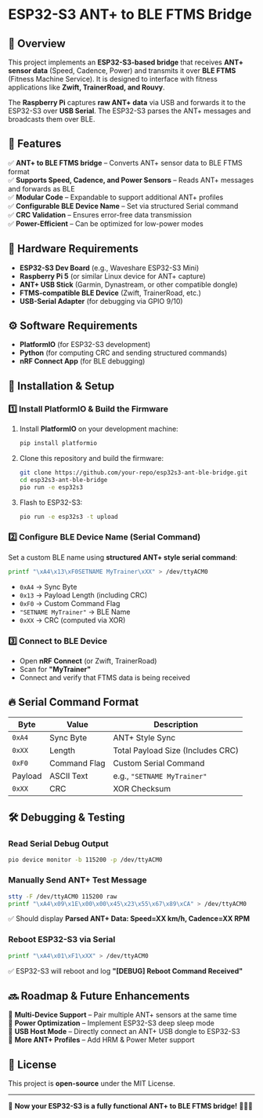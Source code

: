 # ESP32-S3 ANT+ to BLE FTMS Bridge

## 📌 Overview

This project implements an **ESP32-S3-based bridge** that receives **ANT+ sensor data** (Speed, Cadence, Power) and transmits it over **BLE FTMS** (Fitness Machine Service). It is designed to interface with fitness applications like **Zwift, TrainerRoad, and Rouvy**.

The **Raspberry Pi** captures **raw ANT+ data** via USB and forwards it to the ESP32-S3 over **USB Serial**. The ESP32-S3 parses the ANT+ messages and broadcasts them over BLE.

## 🎯 Features

✅ **ANT+ to BLE FTMS bridge** – Converts ANT+ sensor data to BLE FTMS format  
✅ **Supports Speed, Cadence, and Power Sensors** – Reads ANT+ messages and forwards as BLE  
✅ **Modular Code** – Expandable to support additional ANT+ profiles  
✅ **Configurable BLE Device Name** – Set via structured Serial command  
✅ **CRC Validation** – Ensures error-free data transmission  
✅ **Power-Efficient** – Can be optimized for low-power modes  

## 🔧 Hardware Requirements

- **ESP32-S3 Dev Board** (e.g., Waveshare ESP32-S3 Mini)  
- **Raspberry Pi 5** (or similar Linux device for ANT+ capture)  
- **ANT+ USB Stick** (Garmin, Dynastream, or other compatible dongle)  
- **FTMS-compatible BLE Device** (Zwift, TrainerRoad, etc.)  
- **USB-Serial Adapter** (for debugging via GPIO 9/10)  

## ⚙️ Software Requirements

- **PlatformIO** (for ESP32-S3 development)  
- **Python** (for computing CRC and sending structured commands)  
- **nRF Connect App** (for BLE debugging)  

## 🚀 Installation & Setup

### **1️⃣ Install PlatformIO & Build the Firmware**

1. Install **PlatformIO** on your development machine:

   ```sh
   pip install platformio
   ```

2. Clone this repository and build the firmware:

   ```sh
   git clone https://github.com/your-repo/esp32s3-ant-ble-bridge.git
   cd esp32s3-ant-ble-bridge
   pio run -e esp32s3
   ```

3. Flash to ESP32-S3:

   ```sh
   pio run -e esp32s3 -t upload
   ```

### **2️⃣ Configure BLE Device Name (Serial Command)**

Set a custom BLE name using **structured ANT+ style serial command**:

```sh
printf "\xA4\x13\xF0SETNAME MyTrainer\xXX" > /dev/ttyACM0
```

- `0xA4` → Sync Byte  
- `0x13` → Payload Length (including CRC)  
- `0xF0` → Custom Command Flag  
- `"SETNAME MyTrainer"` → BLE Name  
- `0xXX` → CRC (computed via XOR)  

### **3️⃣ Connect to BLE Device**

- Open **nRF Connect** (or Zwift, TrainerRoad)  
- Scan for **"MyTrainer"**  
- Connect and verify that FTMS data is being received  

## 🔥 Serial Command Format

| **Byte** | **Value** | **Description** |
|----------|----------|----------------|
| `0xA4`  | Sync Byte | ANT+ Style Sync |
| `0xXX`  | Length | Total Payload Size (Includes CRC) |
| `0xF0`  | Command Flag | Custom Serial Command |
| Payload | ASCII Text | e.g., `"SETNAME MyTrainer"` |
| `0xXX`  | CRC | XOR Checksum |

## 🛠️ Debugging & Testing

### **Read Serial Debug Output**

```sh
pio device monitor -b 115200 -p /dev/ttyACM0
```

### **Manually Send ANT+ Test Message**

```sh
stty -F /dev/ttyACM0 115200 raw 
printf "\xA4\x09\x1E\x00\x00\x45\x23\x55\x67\x89\xCA" > /dev/ttyACM0
```

✅ Should display **Parsed ANT+ Data: Speed=XX km/h, Cadence=XX RPM**  

### **Reboot ESP32-S3 via Serial**

```sh
printf "\xA4\x01\xF1\xXX" > /dev/ttyACM0
```

✅ ESP32-S3 will reboot and log **"[DEBUG] Reboot Command Received"**  

## 🔜 Roadmap & Future Enhancements

🔹 **Multi-Device Support** – Pair multiple ANT+ sensors at the same time  
🔹 **Power Optimization** – Implement ESP32-S3 deep sleep mode  
🔹 **USB Host Mode** – Directly connect an ANT+ USB dongle to ESP32-S3  
🔹 **More ANT+ Profiles** – Add HRM & Power Meter support  

## 📝 License

This project is **open-source** under the MIT License.

---

🎯 **Now your ESP32-S3 is a fully functional ANT+ to BLE FTMS bridge!** 🚴‍♂️🔥  
